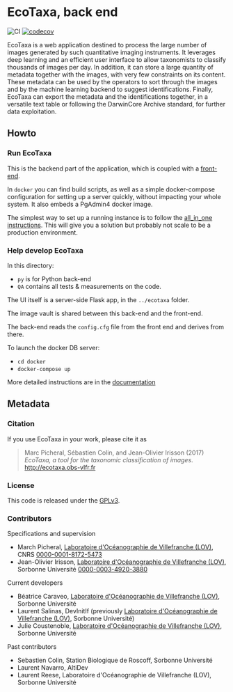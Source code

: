 # EcoTaxa, back end

![CI](https://github.com/ecotaxa/ecotaxa_back/workflows/CI/badge.svg)
[![codecov](https://codecov.io/gh/grololo06/ecotaxa_back/branch/master/graph/badge.svg)](https://codecov.io/gh/grololo06/ecotaxa_back)

EcoTaxa is a web application destined to process the large number of images generated by such quantitative imaging instruments. It leverages deep learning and an efficient user interface to allow taxonomists to classify thousands of images per day. In addition, it can store a large quantity of metadata together with the images, with very few constraints on its content. These metadata can be used by the operators to sort through the images and by the machine learning backend to suggest identifications. Finally, EcoTaxa can export the metadata and the identifications together, in a versatile text table or following the DarwinCore Archive standard, for further data exploitation.

## Howto

### Run EcoTaxa

This is the backend part of the application, which is coupled with a [front-end](https://github.com/ecotaxa/ecotaxa_front). 

In `docker` you can find build scripts, as well as a simple docker-compose configuration for setting up a server quickly, without impacting your whole system. It also embeds a PgAdmin4 docker image.

The simplest way to set up a running instance is to follow the [all_in_one instructions](https://github.com/ecotaxa/ecotaxa_front/tree/master/docker/all_in_one). This will give you a solution but probably not scale to be a production environment.

### Help develop EcoTaxa

In this directory:

- `py` is for Python back-end
- `QA` contains all tests & measurements on the code.

The UI itself is a server-side Flask app, in the `../ecotaxa` folder.

The image vault is shared between this back-end and the front-end.

The back-end reads the `config.cfg` file from the front end and derives from there.

To launch the docker DB server:

-    `cd docker`
-    `docker-compose up`

More detailed instructions are in the [documentation](https://github.com/ecotaxa/ecotaxa_back/tree/master/documentation)

## Metadata

### Citation

If you use EcoTaxa in your work, please cite it as

> Marc Picheral, Sébastien Colin, and Jean-Olivier Irisson (2017) *EcoTaxa, a tool for the taxonomic classification of images*. http://ecotaxa.obs-vlfr.fr

### License

This code is released under the [GPLv3](license.txt).

### Contributors

Specifications and supervision

- March Picheral, [Laboratoire d'Océanographie de Villefranche (LOV)][lov], CNRS [0000-0001-8172-5473](https://orcid.org/0000-0001-8172-5473)
- Jean-Olivier Irisson, [Laboratoire d'Océanographie de Villefranche (LOV)][lov], Sorbonne Université [0000-0003-4920-3880](https://orcid.org/0000-0003-4920-3880)

Current developers

- Béatrice Caraveo, [Laboratoire d'Océanographie de Villefranche (LOV)][lov], Sorbonne Université
- Laurent Salinas, DevInitIf (previously  [Laboratoire d'Océanographie de Villefranche (LOV)][lov], Sorbonne Université)
- Julie Coustenoble, [Laboratoire d'Océanographie de Villefranche (LOV)][lov], Sorbonne Université

Past contributors

- Sebastien Colin, Station Biologique de Roscoff, Sorbonne Université
- Laurent Navarro, AltiDev
- Laurent Reese, Laboratoire d'Océanographie de Villefranche (LOV), Sorbonne Université


[lov]: https://edmo.seadatanet.org/report/490

